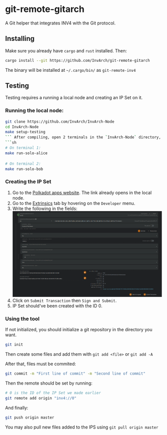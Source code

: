 # git-remote-gitarch
A Git helper that integrates INV4 with the Git protocol.

## Installing
Make sure you already have `cargo` and `rust` installed. Then:
```sh
cargo install --git https://github.com/InvArch/git-remote-gitarch
```
The binary will be installed at `~/.cargo/bin/` as `git-remote-inv4`

## Testing
Testing requires a running a local node and creating an IP Set on it.

### Running the local node:
```sh
git clone https://github.com/InvArch/InvArch-Node
cd InvArch-Node
make setup-testing
``` After compiling, open 2 terminals in the `InvArch-Node` directory, and run this commands in each:
```sh
# On terminal 1:
make run-solo-alice

# On terminal 2:
make run-solo-bob
```

### Creating the IP Set
1. Go to the [Polkadot apps website](https://polkadot.js.org/?rpc=ws://127.0.0.1:9944#). The link already opens in the local node.
2. Go to the [Extrinsics](https://polkadot.js.org/?rpc=ws://127.0.0.1:9944#/extrinsics) tab by hovering on the `Developer` menu.
3. Write the following in the fields: ![](images/create_ips.png)
4. Click on `Submit Transaction` then `Sign and Submit`.
5. IP Set should've been created with the ID 0.

### Using the tool
If not initialized, you should initialize a git repository in the directory you want.
```sh
git init
```
Then create some files and add them with `git add <file>` or `git add -A`

After that, files must be commited:
```sh
git commit -m "First line of commit" -m "Second line of commit"
```
Then the remote should be set by running:
```sh
# 0 is the ID of the IP Set we made earlier
git remote add origin "inv4://0"
```
And finally:
```sh
git push origin master
```

You may also pull new files added to the IPS using `git pull origin master`
